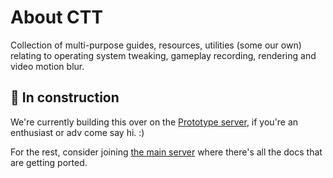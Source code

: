 # About CTT

Collection of multi-purpose guides, resources, utilities (some our own) relating to operating system tweaking, gameplay recording, rendering and video motion blur.

## 🚧 In construction

We're currently building this over on the [Prototype server](https://discord.gg/SQjE9qUmcD), if you're an enthusiast or adv come say hi. :)

For the rest, consider joining [the main server](https://discord.gg/CTT) where there's all the docs that are getting ported.
